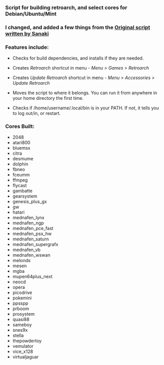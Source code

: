 ### Script for building retroarch, and select cores for Debian/Ubuntu/Mint

### I changed, and added a few things from the [Original script written by Sanaki](https://gist.github.com/Sanaki/44200de635032c21d5d9a11aba75b23b/)

### Features include:

* Checks for build dependencies, and installs if they are needed.

* Creates _Retroarch_ shortcut in menu - _Menu > Games > Retroarch_

* Creates _Update Retroarch_ shortcut in menu - _Menu > Accessories > Update Retroarch_

* Moves the script to where it belongs. You can run it from anywhere in your home directory the first time.

* Checks if /home/username/.local/bin is in your PATH. If not, it tells you to log out/in, or restart.

### Cores Built:

* 2048
* atari800
* bluemsx
* citra
* desmume
* dolphin
* fbneo
* fceumm
* ffmpeg
* flycast
* gambatte
* gearsystem
* genesis_plus_gx
* gw
* hatari
* mednafen_lynx
* mednafen_ngp
* mednafen_pce_fast
* mednafen_psx_hw
* mednafen_saturn
* mednafen_supergrafx
* mednafen_vb
* mednafen_wswan
* melonds
* mesen
* mgba
* mupen64plus_next
* neocd
* opera
* picodrive
* pokemini
* ppsspp
* prboom
* prosystem
* quasi88
* sameboy
* snes9x
* stella
* thepowdertoy
* vemulator
* vice_x128
* virtualjaguar
